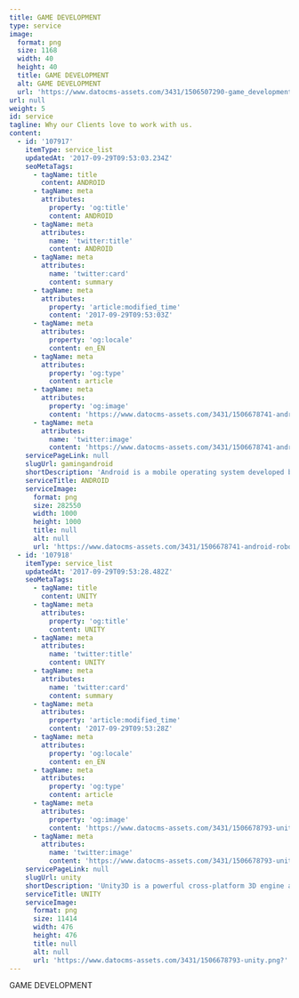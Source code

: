 ```yaml
---
title: GAME DEVELOPMENT
type: service
image:
  format: png
  size: 1168
  width: 40
  height: 40
  title: GAME DEVELOPMENT
  alt: GAME DEVELOPMENT
  url: 'https://www.datocms-assets.com/3431/1506507290-game_development.png?'
url: null
weight: 5
id: service
tagline: Why our Clients love to work with us.
content:
  - id: '107917'
    itemType: service_list
    updatedAt: '2017-09-29T09:53:03.234Z'
    seoMetaTags:
      - tagName: title
        content: ANDROID
      - tagName: meta
        attributes:
          property: 'og:title'
          content: ANDROID
      - tagName: meta
        attributes:
          name: 'twitter:title'
          content: ANDROID
      - tagName: meta
        attributes:
          name: 'twitter:card'
          content: summary
      - tagName: meta
        attributes:
          property: 'article:modified_time'
          content: '2017-09-29T09:53:03Z'
      - tagName: meta
        attributes:
          property: 'og:locale'
          content: en_EN
      - tagName: meta
        attributes:
          property: 'og:type'
          content: article
      - tagName: meta
        attributes:
          property: 'og:image'
          content: 'https://www.datocms-assets.com/3431/1506678741-android-robot-icon-222.png?'
      - tagName: meta
        attributes:
          name: 'twitter:image'
          content: 'https://www.datocms-assets.com/3431/1506678741-android-robot-icon-222.png?'
    servicePageLink: null
    slugUrl: gamingandroid
    shortDescription: 'Android is a mobile operating system developed by Google. It is used by several smartphones and tablets. Examples include the Sony Xperia, the Samsung Galaxy, and the Google Nexus One. The Android operating system (OS) is based on the Linux kernel.'
    serviceTitle: ANDROID
    serviceImage:
      format: png
      size: 282550
      width: 1000
      height: 1000
      title: null
      alt: null
      url: 'https://www.datocms-assets.com/3431/1506678741-android-robot-icon-222.png?'
  - id: '107918'
    itemType: service_list
    updatedAt: '2017-09-29T09:53:28.482Z'
    seoMetaTags:
      - tagName: title
        content: UNITY
      - tagName: meta
        attributes:
          property: 'og:title'
          content: UNITY
      - tagName: meta
        attributes:
          name: 'twitter:title'
          content: UNITY
      - tagName: meta
        attributes:
          name: 'twitter:card'
          content: summary
      - tagName: meta
        attributes:
          property: 'article:modified_time'
          content: '2017-09-29T09:53:28Z'
      - tagName: meta
        attributes:
          property: 'og:locale'
          content: en_EN
      - tagName: meta
        attributes:
          property: 'og:type'
          content: article
      - tagName: meta
        attributes:
          property: 'og:image'
          content: 'https://www.datocms-assets.com/3431/1506678793-unity.png?'
      - tagName: meta
        attributes:
          name: 'twitter:image'
          content: 'https://www.datocms-assets.com/3431/1506678793-unity.png?'
    servicePageLink: null
    slugUrl: unity
    shortDescription: 'Unity3D is a powerful cross-platform 3D engine and a user friendly development environment. Easy enough for the beginner and powerful enough for the expert; Unity should interest anybody who wants to easily create 3D games and apps for mobile, desktop, the web, and consoles.'
    serviceTitle: UNITY
    serviceImage:
      format: png
      size: 11414
      width: 476
      height: 476
      title: null
      alt: null
      url: 'https://www.datocms-assets.com/3431/1506678793-unity.png?'
---
```


GAME DEVELOPMENT
